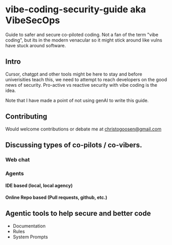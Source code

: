 # vibe-coding-security-guide aka VibeSecOps
Guide to safer and secure co-piloted coding. Not a fan of the term "vibe coding", but its in the modern venacular so it might stick around like vulns have stuck around software.

## Intro 
Cursor, chatgpt and other tools might be here to stay and before univerisities teach this, we need to attempt to reach developers on the good news of security. Pro-active vs reactive security with vibe coding is the idea.

Note that I have made a point of not using genAI to write this guide.

## Contributing
Would welcome contributions or debate me at christogoosen@gmail.com

## Discussing types of co-pilots / co-vibers.
### Web chat

### Agents

#### IDE based (local, local agency)


#### Online Repo based (Pull requests, github, etc.)

## Agentic tools to help secure and better code
* Documentation
* Rules
* System Prompts
